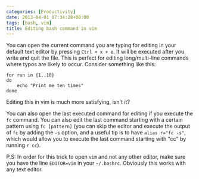 ```yaml
---
categories: [Productivity]
date: 2013-04-01 07:34:28+00:00
tags: [bash, vim]
title: Editing bash command in vim
---
```


You can open the current command you are typing for editing in your default text editor by pressing `Ctrl + x + e`. It will be executed after you write and quit the file. This is perfect for editing long/multi-line commands where typos are likely to occur. Consider something like this:

    for run in {1..10}
    do
        echo "Print me ten times"
    done

Editing this in vim is much more satisfying, isn't it?

You can also open the last executed command for editing if you execute the `fc` command. You can also edit the last command starting with a certain pattern using `fc [pattern]` (you can skip the editor and execute the output of `fc` by adding the `-s` option, and a useful tip is to have `alias r="fc -s"`, which would allow you to execute the last command starting with "cc" by running `r cc`).

P.S: In order for this trick to open `vim` and not any other editor, make sure you have the line `EDITOR=vim` in your `~/.bashrc`. Obviously this works with any text editor.
